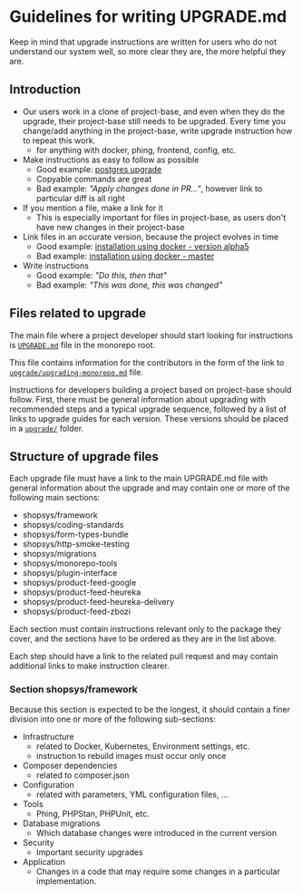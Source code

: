 # Guidelines for writing UPGRADE.md

Keep in mind that upgrade instructions are written for users who do not understand our system well, so more clear they are, the more helpful they are.

## Introduction

* Our users work in a clone of project-base, and even when they do the upgrade, their project-base still needs to be upgraded.
  Every time you change/add anything in the project-base, write upgrade instruction how to repeat this work.
  * for anything with docker, phing, frontend, config, etc.
* Make instructions as easy to follow as possible
  * Good example: [postgres upgrade](https://github.com/shopsys/shopsys/blob/master/UPGRADE.md#postgresql-upgrade)
  * Copyable commands are great
  * Bad example: *"Apply changes done in PR..."*, however link to particular diff is all right
* If you mention a file, make a link for it
  * This is especially important for files in project-base, as users don't have new changes in their project-base
* Link files in an accurate version, because the project evolves in time
  * Good example: [installation using docker - version alpha5](https://github.com/shopsys/shopsys/blob/v7.0.0-alpha5/docs/installation/installation-using-docker-application-setup.md)
  * Bad example: [installation using docker - master](https://github.com/shopsys/shopsys/blob/master/docs/installation/installation-using-docker-application-setup.md)
* Write instructions
  * Good example: *"Do this, then that"*
  * Bad example: *"This was done, this was changed"*

## Files related to upgrade

The main file where a project developer should start looking for instructions is [`UPGRADE.md`](https://github.com/shopsys/shopsys/blob/master/UPGRADE.md) file in the monorepo root.

This file contains information for the contributors in the form of the link to [`upgrade/upgrading-monorepo.md`](https://github.com/shopsys/shopsys/blob/master/upgrade/upgrading-monorepo.md) file.

Instructions for developers building a project based on project-base should follow.
First, there must be general information about upgrading with recommended steps and a typical upgrade sequence,
followed by a list of links to upgrade guides for each version.
These versions should be placed in a [`upgrade/`](https://github.com/shopsys/shopsys/tree/master/upgrade/) folder.

## Structure of upgrade files

Each upgrade file must have a link to the main UPGRADE.md file with general information about the upgrade and may contain one or more of the following main sections:

* shopsys/framework
* shopsys/coding-standards
* shopsys/form-types-bundle
* shopsys/http-smoke-testing
* shopsys/migrations
* shopsys/monorepo-tools
* shopsys/plugin-interface
* shopsys/product-feed-google
* shopsys/product-feed-heureka
* shopsys/product-feed-heureka-delivery
* shopsys/product-feed-zbozi

Each section must contain instructions relevant only to the package they cover, and the sections have to be ordered as they are in the list above.

Each step should have a link to the related pull request and may contain additional links to make instruction clearer.

### Section shopsys/framework

Because this section is expected to be the longest, it should contain a finer division into one or more of the following sub-sections:

* Infrastructure
  * related to Docker, Kubernetes, Environment settings, etc.
  * instruction to rebuild images must occur only once
* Composer dependencies
  * related to composer.json
* Configuration
  * related with parameters, YML configuration files, ...
* Tools
  * Phing, PHPStan, PHPUnit, etc.
* Database migrations
  * Which database changes were introduced in the current version
* Security
  * Important security upgrades
* Application
  * Changes in a code that may require some changes in a particular implementation.
